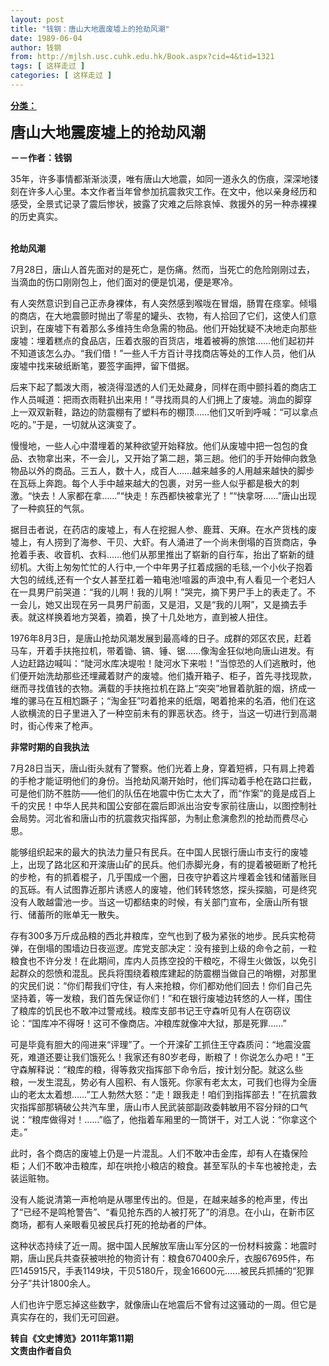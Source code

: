 ```yaml
---
layout: post
title: "钱钢：唐山大地震废墟上的抢劫风潮"
date: 1989-06-04
author: 钱钢
from: http://mjlsh.usc.cuhk.edu.hk/Book.aspx?cid=4&tid=1321
tags: [ 这样走过 ]
categories: [ 这样走过 ]
---
```


<div style="margin: 15px 10px 10px 0px;">
 <div>
  <span id="ctl00_ContentPlaceHolder1_chapter1_SubjectLabel" style="font-weight:bold;text-decoration:underline;">
   分类：
  </span>
 </div>
 <p>
  <strong>
   <font size="5">
    唐山大地震废墟上的抢劫风潮
   </font>
  </strong>
 </p>
 <p>
  <strong>
   －－作者：钱钢
  </strong>
 </p>
 <p>
  35年，许多事情都渐渐淡漠，唯有唐山大地震，如同一道永久的伤痕，深深地镂刻在许多人心里。本文作者当年曾参加抗震救灾工作。在文中，他以亲身经历和感受，全景式记录了震后惨状，披露了灾难之后除哀悼、救援外的另一种赤裸裸的历史真实。
 </p>
 <p>
  <br/>
  <strong>
   抢劫风潮
  </strong>
 </p>
 <p>
  7月28日，唐山人首先面对的是死亡，是伤痛。然而，当死亡的危险刚刚过去，当滴血的伤口刚刚包上，他们面对的便是饥渴，便是寒冷。
 </p>
 <p>
  有人突然意识到自己正赤身裸体，有人突然感到喉咙在冒烟，肠胃在痉挛。倾塌的商店，在大地震颤时抛出了零星的罐头、衣物，有人拾回了它们，这使人们意识到，在废墟下有着那么多维持生命急需的物品。他们开始犹疑不决地走向那些废墟：埋着糕点的食品店，压着衣服的百货店，堆着被褥的旅馆……他们起初并不知道该怎么办。“我们借！”一些人千方百计寻找商店等处的工作人员，他们从废墟中找来破纸断笔，要签字画押，留下借据。
 </p>
 <p>
  后来下起了瓢泼大雨，被浇得湿透的人们无处藏身，同样在雨中颤抖着的商店工作人员喊道：把雨衣雨鞋扒出来用！”寻找雨具的人们拥上了废墟。淌血的脚穿上一双双新鞋，路边的防震棚有了塑料布的棚顶……他们又听到呼喊：“可以拿点吃的。”于是，一切就从这演变了。
 </p>
 <p>
  慢慢地，一些人心中潜埋着的某种欲望开始释放。他们从废墟中把一包包的食品、衣物拿出来，不一会儿，又开始了第二趟，第三趟。他们的手开始伸向救急物品以外的商品。三五人，数十人，成百人……越来越多的人用越来越快的脚步在瓦砾上奔跑。每个人手中越来越大的包裹，对另一些人似乎都是极大的刺激。“快去！人家都在拿……”“快走！东西都快被拿光了！”“快拿呀……”唐山出现了一种疯狂的气氛。
 </p>
 <p>
  据目击者说，在药店的废墟上，有人在挖掘人参、鹿茸、天麻。在水产货栈的废墟上，有人捞到了海参、干贝、大虾。有人涌进了一个尚未倒塌的百货商店，争抢着手表、收音机、衣料……他们从那里推出了崭新的自行车，抬出了崭新的缝纫机。大街上匆匆忙忙的人行中,一个中年男子扛着成捆的毛毯,一个小伙子抱着大包的绒线,还有一个女人甚至扛着一箱电池!喧嚣的声浪中,有人看见一个老妇人在一具男尸前哭道：“我的儿啊！我的儿啊！”哭完，摘下男尸手上的表走了。不一会儿，她又出现在另一具男尸前面，又是泪，又是“我的儿啊”，又是摘去手表。就这样换着地方哭着，摘着，换了十几处地方，直到被人扭住。
 </p>
 <p>
  1976年8月3日，是唐山抢劫风潮发展到最高峰的日子。成群的郊区农民，赶着马车，开着手扶拖拉机，带着锄、镐、锤、锯……像淘金狂似地向唐山进发。有人边赶路边喊叫：“陡河水库决堤啦！陡河水下来啦！”当惊恐的人们逃散时，他们便开始洗劫那些还埋藏着财产的废墟。他们撬开箱子、柜子，首先寻找现款，继而寻找值钱的衣物。满载的手扶拖拉机在路上“突突”地冒着肮脏的烟，挤成一堆的骡马在互相尥蹶子；“淘金狂”叼着抢来的纸烟，喝着抢来的名酒，他们在这人欲横流的日子里进入了一种空前未有的罪恶状态。终于，当这一切进行到高潮时，街心传来了枪声。
 </p>
 <p>
  <strong>
   非常时期的自我执法
  </strong>
 </p>
 <p>
  7月28日当天，唐山街头就有了警察。他们光着上身，穿着短裤，只有肩上挎着的手枪才能证明他们的身份。当抢劫风潮开始时，他们挥动着手枪在路口拦截，可是他们防不胜防——他们的队伍在地震中伤亡太大了，而“作案”的竟是成百上千的灾民！中华人民共和国公安部在震后即派出治安专家前往唐山，以图控制社会局势。河北省和唐山市的抗震救灾指挥部，为制止愈演愈烈的抢劫而费尽心思。
 </p>
 <p>
  能够组织起来的最大的执法力量只有民兵。在中国人民银行唐山市支行的废墟上，出现了路北区和开滦唐山矿的民兵。他们赤脚光身，有的提着被砸断了枪托的步枪，有的抓着棍子，几乎围成一个圈，日夜守护着这片埋着金钱和储蓄账目的瓦砾。有人试图靠近那片诱惑人的废墟，他们转转悠悠，探头探脑，可是终究没有人敢越雷池一步。当这一切都结束的时候，有关部门宣布，全唐山所有银行、储蓄所的账单无一散失。
 </p>
 <p>
  存有300多万斤成品粮的西北井粮库，空气也到了极为紧张的地步。民兵实枪荷弹，在倒塌的围墙边日夜巡逻。库党支部决定：没有接到上级的命令之前，一粒粮食也不许分发！在此期间，库内人员拣空投的干粮吃，不得生火做饭，以免引起群众的怨愤和混乱。民兵将围绕着粮库建起的防震棚当做自己的哨棚，对那里的灾民们说：“你们帮我们守住，有人来抢粮，你们都劝他们回去！你们自己先坚持着，等一发粮，我们首先保证你们！”和在银行废墟边转悠的人一样，围住了粮库的饥民也不敢冲过警戒线。粮库支部书记王守森听见有人在窃窃议论：“国库冲不得呀！这可不像商店。冲粮库就像冲大狱，那是死罪……”
 </p>
 <p>
  可是毕竟有胆大的闯进来“评理”了。一个开滦矿工抓住王守森质问：“地震没震死，难道还要让我们饿死么！我家还有80岁老母，断粮了！你说怎么办吧！”王守森解释说：“粮库的粮，得等救灾指挥部下命令后，按计划分配。就这么些粮，一发生混乱，势必有人囤积、有人饿死。你家有老太太，可我们也得为全唐山的老太太着想……”工人勃然大怒：“走！跟我走！咱们到指挥部去！”在抗震救灾指挥部那辆破公共汽车里，唐山市人民武装部副政委韩敏用不容分辩的口气说：“粮库做得对！……”临了，他指着车厢里的一筒饼干，对工人说：“你拿这个走。”
 </p>
 <p>
  此时，各个商店的废墟上仍是一片混乱。人们不敢冲击金库，却有人在撬保险柜；人们不敢冲击粮库，却在哄抢小粮店的粮食。甚至军队的卡车也被抢走，去装运赃物。
 </p>
 <p>
  没有人能说清第一声枪响是从哪里传出的。但是，在越来越多的枪声里，传出了“已经不是鸣枪警告”、“看见抢东西的人被打死了”的消息。在小山，在新市区商场，都有人亲眼看见被民兵打死的抢劫者的尸体。
 </p>
 <p>
  这种状态持续了近一周。据中国人民解放军唐山军分区的一份材料披露：地震时期，唐山民兵共查获被哄抢的物资计有：粮食670400余斤，衣服67695件，布匹145915尺，手表1149块，干贝5180斤，现金16600元……被民兵抓捕的“犯罪分子”共计1800余人。
 </p>
 <p>
  人们也许宁愿忘掉这些数字，就像唐山在地震后不曾有过这骚动的一周。但它是真实存在的，我们无可回避。
  <br/>
 </p>
 <p>
  <strong>
   转自《文史博览》2011年第11期
   <br/>
   文责由作者自负
  </strong>
 </p>
</div>

